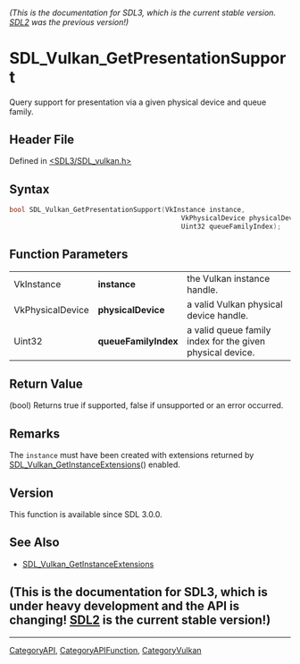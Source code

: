 ###### (This is the documentation for SDL3, which is the current stable version. [SDL2](https://wiki.libsdl.org/SDL2/) was the previous version!)
# SDL_Vulkan_GetPresentationSupport

Query support for presentation via a given physical device and queue family.

## Header File

Defined in [<SDL3/SDL_vulkan.h>](https://github.com/libsdl-org/SDL/blob/main/include/SDL3/SDL_vulkan.h)

## Syntax

```c
bool SDL_Vulkan_GetPresentationSupport(VkInstance instance,
                                           VkPhysicalDevice physicalDevice,
                                           Uint32 queueFamilyIndex);
```

## Function Parameters

|                  |                      |                                                           |
| ---------------- | -------------------- | --------------------------------------------------------- |
| VkInstance       | **instance**         | the Vulkan instance handle.                               |
| VkPhysicalDevice | **physicalDevice**   | a valid Vulkan physical device handle.                    |
| Uint32           | **queueFamilyIndex** | a valid queue family index for the given physical device. |

## Return Value

(bool) Returns true if supported, false if unsupported or an error
occurred.

## Remarks

The `instance` must have been created with extensions returned by
[SDL_Vulkan_GetInstanceExtensions](SDL_Vulkan_GetInstanceExtensions)()
enabled.

## Version

This function is available since SDL 3.0.0.

## See Also

- [SDL_Vulkan_GetInstanceExtensions](SDL_Vulkan_GetInstanceExtensions)


## (This is the documentation for SDL3, which is under heavy development and the API is changing! [SDL2](https://wiki.libsdl.org/SDL2/) is the current stable version!)



----
[CategoryAPI](CategoryAPI), [CategoryAPIFunction](CategoryAPIFunction), [CategoryVulkan](CategoryVulkan)

